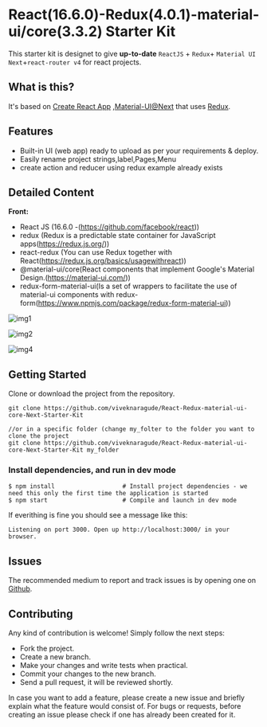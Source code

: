 # React(16.6.0)-Redux(4.0.1)-material-ui/core(3.3.2) Starter Kit

This starter kit is designet to give **up-to-date** `ReactJS` + `Redux`+ `Material UI Next`+`react-router v4` for react projects.

## What is this?
It's based on [Create React App](https://github.com/facebookincubator/create-react-app) ,[Material-UI@Next](https://material-ui.com/) that uses [Redux](https://redux.js.org).


## Features
* Built-in UI (web app) ready to upload as per your requirements & deploy.
* Easily rename project strings,label,Pages,Menu
* create action and reducer using redux example already exists

## Detailed Content

**Front:**
* React JS (16.6.0 -(https://github.com/facebook/react))
* redux (Redux is a predictable state container for JavaScript apps(https://redux.js.org/))
* react-redux (You can use Redux together with React(https://redux.js.org/basics/usagewithreact))
* @material-ui/core(React components that implement Google's Material Design.(https://material-ui.com/))
* redux-form-material-ui(Is a set of wrappers to facilitate the use of material-ui components with redux-form(https://www.npmjs.com/package/redux-form-material-ui))

![img1](https://user-images.githubusercontent.com/25178257/48659881-2f96f000-ea7e-11e8-983e-55f977e27340.PNG)

![img2](https://user-images.githubusercontent.com/25178257/48659882-2f96f000-ea7e-11e8-8a93-765cb19137c1.PNG)

![img4](https://user-images.githubusercontent.com/25178257/48659884-2f96f000-ea7e-11e8-90d5-b7312a97ebb1.PNG)


## Getting Started

Clone or download the project from the repository. 

```
git clone https://github.com/viveknaragude/React-Redux-material-ui-core-Next-Starter-Kit

//or in a specific folder (change my_folter to the folder you want to clone the project
git clone https://github.com/viveknaragude/React-Redux-material-ui-core-Next-Starter-Kit my_folder
```

### Install dependencies, and run in dev mode

```
$ npm install                   # Install project dependencies - we need this only the first time the application is started
$ npm start                     # Compile and launch in dev mode
```
If everithing is fine you should see a message like this:
```
Listening on port 3000. Open up http://localhost:3000/ in your browser.
```

## Issues
The recommended medium to report and track issues is by opening one on [Github](https://github.com/viveknaragude/React-Redux-material-ui-Starter-Kit/issues).

## Contributing
 Any kind of contribution is welcome! Simply follow the next steps:

* Fork the project.
* Create a new branch.
* Make your changes and write tests when practical.
* Commit your changes to the new branch.
* Send a pull request, it will be reviewed shortly.

In case you want to add a feature, please create a new issue and briefly explain what the feature would consist of. For bugs or requests, before creating an issue please check if one has already been created for it.
